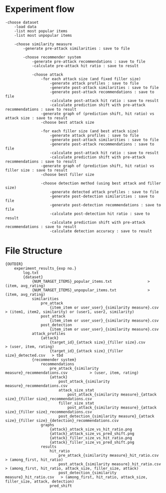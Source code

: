 
# Experiment flow

    -choose dataset
        -load data
        -list most popular items
        -list most unpopular items

        -choose similarity measure
            -generate pre-attack similarities : save to file

            -choose recommender system
                -generate pre-attack recommendations : save to file
                -calculate pre-attack hit ratio : save to result

                -choose attack
                    -for each attack size (and fixed filler size)
                        -generate attack profiles : save to file
                        -generate post-attack similarities : save to file
                        -generate post-attack recommendations : save to file
                        -calculate post-attack hit ratio : save to result
                        -calculate prediction shift with pre-attack recommendations : save to result
                    -generate graph of (prediction shift, hit ratio) vs attack size : save to result
                    -choose best attack size

                    -for each filler size (and best attack size)
                        -generate attack profiles : save to file
                        -generate post-attack similarities : save to file
                        -generate post-attack recommendations : save to file
                        -calculate post-attack hit ratio : save to result
                        -calculate prediction shift with pre-attack recommendations : save to result
                    -generate graph of (prediction shift, hit ratio) vs filler size : save to result
                    -choose best filler size 

                    -choose detection method (using best attack and filler size)
                        -generate detected attack profiles : save to file
                        -generate post-detection similarities : save to file
                        -generate post-detection recommendations : save to file
                        -calculate post-detection hit ratio : save to result
                        -calculate prediction shift with pre-attack recommendations : save to result
                        -calculate detection accuracy : save to result


# File Structure

    {OUTDIR}
        experiment_results_{exp no.}
            log.txt
            {dataset}
                {NUM_TARGET_ITEMS}_popular_items.txt                > (item, avg_rating)
                {NUM_TARGET_ITEMS}_unpopular_items.txt              > (item, avg_rating)
                similarities
                    pre_attack
                        {item_item or user_user}_{similarity measure}.csv   > (item1, item2, similarity) or (user1, user2, similarity)
                    post_attack
                        {item_item or user_user}_{similarity measure}.csv
                    post_detection
                        {item_item or user_user}_{similarity measure}.csv
                attack_profiles
                    {attack}
                        {target_id}_{attack size}_{filler size}.csv            > (user, item, rating)
                        {target_id}_{attack size}_{filler size}_detected.csv   > tbd
                {recommender system}
                    recommendations      
                        pre_attack_{similarity measure}_recommendations.csv          > (user, item, rating)
                        {attack}
                            post_attack_{similarity measure}_recommendations.csv
                            attack_size_stat
                                post_attack_{similarity measure}_{attack size}_{filler size}_recommendations.csv    
                            filler_size_stat
                                post_attack_{similarity measure}_{attack size}_{filler size}_recommendations.csv
                            post_detection_{similarity measure}_{attack size}_{filler size}_{detection}_recommendations.csv
                    graphs
                        {attack}_attack_size_vs_hit_ratio.png
                        {attack}_attack_size_vs_pred_shift.png
                        {attack}_filler_size_vs_hit_ratio.png
                        {attack}_filler_size_vs_pred_shift.png
                    results
                        hit_ratio
                            pre_attack_{similarity measure}_hit_ratio.csv       > (among_first, hit_ratio)
                            post_attack_{similarity measure}_hit_ratio.csv      > (among_first, hit_ratio, attack_size, filler_size, attack)
                            post_detection_{similarity measure}_hit_ratio.csv   > (among_first, hit_ratio, attack_size, filler_size, attack, detection)
                        pred_shift
                